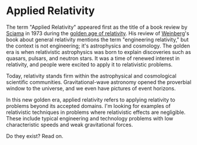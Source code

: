 # Applied Relativity

The term "Applied Relativity" appeared first as the title of a book review by [Sciama](https://en.wikipedia.org/wiki/Dennis_W._Sciama) in 1973 during the [golden age of relativity](https://en.wikipedia.org/wiki/History_of_general_relativity#Golden_age). His review of [Weinberg](https://en.wikipedia.org/wiki/Steven_Weinberg)'s book about general relativity mentions the term "engineering relativity," but the context is not engineering; it's astrophysics and cosmology. The golden era is when relativistic astrophysics was born to explain discoveries such as quasars, pulsars, and neutron stars. It was a time of renewed interest in relativity, and people were excited to apply it to relativistic problems. 

Today, relativity stands firm within the astrophysical and cosmological scientific communities. Gravitational-wave astronomy opened the proverbial window to the universe, and we even have pictures of event horizons. 

In this new golden era, applied relativity refers to applying relativity to problems beyond its accepted domains. I'm looking for examples of relativistic techniques in problems where relativistic effects are negligible. These include typical engineering and technology problems with low characteristic speeds and weak gravitational forces.

Do they exist? Read on.
